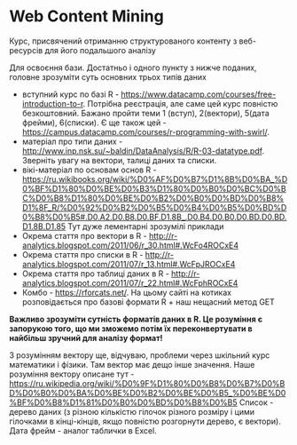 Web Content Mining
================

Курс, присвячений отриманню структурованого контенту з веб-ресурсів для його подальшого аналізу

Для освоєння бази. Достатньо і одного пункту з нижче поданих, головне зрозуміти суть основних трьох типів даних

-   вступний курс по базі R - <https://www.datacamp.com/courses/free-introduction-to-r>. Потрібна реєстрація, але саме цей курс повністю безкоштовний. Бажано пройти теми 1 (вступ), 2(вектори), 5(дата фрейми), 6(списки). Є ще також цей - <https://campus.datacamp.com/courses/r-programming-with-swirl/>.
-   матеріал про типи даних - <http://www.inp.nsk.su/~baldin/DataAnalysis/R/R-03-datatype.pdf>. Зверніть увагу на вектори, талиці даних та списки.
-   вікі-матеріал по основам основ R - <https://ru.wikibooks.org/wiki/%D0%AF%D0%B7%D1%8B%D0%BA_%D0%BF%D1%80%D0%BE%D0%B3%D1%80%D0%B0%D0%BC%D0%BC%D0%B8%D1%80%D0%BE%D0%B2%D0%B0%D0%BD%D0%B8%D1%8F_R/%D0%92%D0%B2%D0%B5%D0%B4%D0%B5%D0%BD%D0%B8%D0%B5#.D0.A2.D0.B8.D0.BF.D1.8B_.D0.B4.D0.B0.D0.BD.D0.BD.D1.8B.D1.85> Тут дуже лементарні зрозумілі приклади
-   Окрема стаття про вектори в R - <http://r-analytics.blogspot.com/2011/06/r_30.html#.WcFo4ROCxE4>
-   Окрема стаття про списки в R - <http://r-analytics.blogspot.com/2011/07/r_13.html#.WcFpJROCxE4>
-   Окрема стаття про таблиці даних в R - <http://r-analytics.blogspot.com/2011/07/r_22.html#.WcFphROCxE4>
-   Комбо - <https://rforcats.net/>. На цьому сайті на котиках розповідається про базові формати R + наш нещасний метод GET

**Важливо зрозуміти сутність форматів даних в R. Це розуміння є запорукою того, що ми зможемо потім їх переконвертувати в найбільш зручний для аналізу формат!**

З розумінням вектору ще, відчуваю, проблеми через шкільний курс математики і фізики. Там вектор має дещо інше значення. Наше розуміння вектору описане тут - <https://ru.wikipedia.org/wiki/%D0%9F%D1%80%D0%B8%D0%B7%D0%BD%D0%B0%D0%BA%D0%BE%D0%B2%D0%BE%D0%B5_%D0%BE%D0%BF%D0%B8%D1%81%D0%B0%D0%BD%D0%B8%D0%B5> Список - дерево даних (з різною кількістю гілочок різного розміру і цими гілочками в кінці-кінців, якщо повністю розгорнути дерево, є вектори). Дата фрейм - аналог таблички в Excel.
